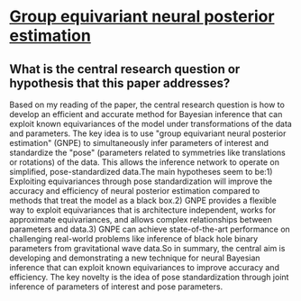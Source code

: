 # [Group equivariant neural posterior estimation](https://arxiv.org/abs/2111.13139v2)

## What is the central research question or hypothesis that this paper addresses?

Based on my reading of the paper, the central research question is how to develop an efficient and accurate method for Bayesian inference that can exploit known equivariances of the model under transformations of the data and parameters. The key idea is to use "group equivariant neural posterior estimation" (GNPE) to simultaneously infer parameters of interest and standardize the "pose" (parameters related to symmetries like translations or rotations) of the data. This allows the inference network to operate on simplified, pose-standardized data.The main hypotheses seem to be:1) Exploiting equivariances through pose standardization will improve the accuracy and efficiency of neural posterior estimation compared to methods that treat the model as a black box.2) GNPE provides a flexible way to exploit equivariances that is architecture independent, works for approximate equivariances, and allows complex relationships between parameters and data.3) GNPE can achieve state-of-the-art performance on challenging real-world problems like inference of black hole binary parameters from gravitational wave data.So in summary, the central aim is developing and demonstrating a new technique for neural Bayesian inference that can exploit known equivariances to improve accuracy and efficiency. The key novelty is the idea of pose standardization through joint inference of parameters of interest and pose parameters.
